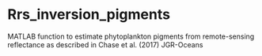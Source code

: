 # Rrs_inversion_pigments
MATLAB function to estimate phytoplankton pigments from remote-sensing reflectance as described in Chase et al. (2017) JGR-Oceans
